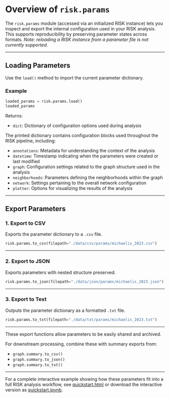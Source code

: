 # Overview of `risk.params`

The `risk.params` module (accessed via an initialized RISK instance) lets you inspect and export the internal configuration used in your RISK analysis. This supports reproducibility by preserving parameter states across formats. *Note: reloading a RISK instance from a parameter file is not currently supported*.

---

## Loading Parameters

Use the `load()` method to import the current parameter dictionary.

### Example

```python
loaded_params = risk.params.load()
loaded_params
```

Returns:

- `dict`: Dictionary of configuration options used during analysis

The printed dictionary contains configuration blocks used throughout the RISK pipeline, including:

- `annotations`: Metadata for understanding the context of the analysis
- `datetime`: Timestamp indicating when the parameters were created or last modified
- `graph`: Configuration settings related to the graph structure used in the analysis
- `neighborhoods`: Parameters defining the neighborhoods within the graph
- `network`: Settings pertaining to the overall network configuration
- `plotter`: Options for visualizing the results of the analysis

---

## Export Parameters

### 1. Export to CSV

Exports the parameter dictionary to a `.csv` file.

```python
risk.params.to_csv(filepath="./data/csv/params/michaelis_2023.csv")
```

---

### 2. Export to JSON

Exports parameters with nested structure preserved.

```python
risk.params.to_json(filepath="./data/json/params/michaelis_2023.json")
```

---

### 3. Export to Text

Outputs the parameter dictionary as a formatted `.txt` file.

```python
risk.params.to_txt(filepath="./data/txt/params/michaelis_2023.txt")
```

---

These export functions allow parameters to be easily shared and archived.

For downstream processing, combine these with summary exports from:

- `graph.summary.to_csv()`
- `graph.summary.to_json()`
- `graph.summary.to_txt()`

---

For a complete interactive example showing how these parameters fit into a full RISK analysis workflow, see [quickstart.html](quickstart.html) or download the interactive version as [quickstart.ipynb](quickstart.ipynb).
